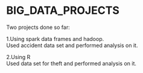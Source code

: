 # BIG_DATA_PROJECTS

Two projects done so far:

1.Using spark data frames and hadoop.<br/>
Used accident data set and performed analysis on it.<br/>

2.Using R<br/>
Used data set for theft and performed analysis on it.<br/>
